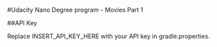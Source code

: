 #Udacity Nano Degree program - Movies Part 1

##API Key 

Replace INSERT_API_KEY_HERE with your API key in gradle.properties.
